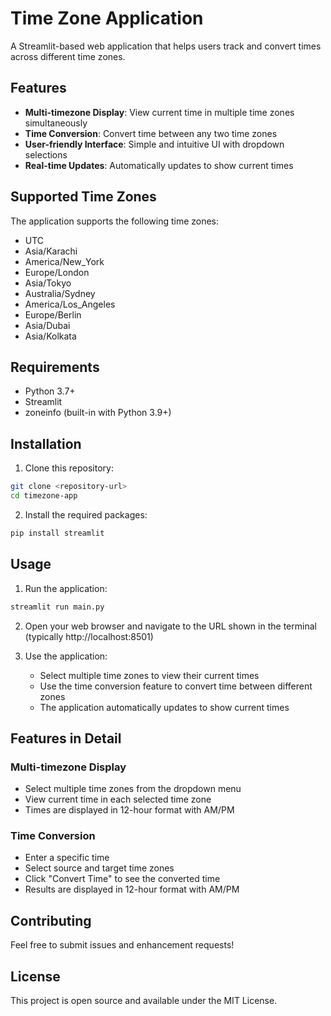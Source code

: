 # Time Zone Application

A Streamlit-based web application that helps users track and convert times across different time zones.

## Features

- **Multi-timezone Display**: View current time in multiple time zones simultaneously
- **Time Conversion**: Convert time between any two time zones
- **User-friendly Interface**: Simple and intuitive UI with dropdown selections
- **Real-time Updates**: Automatically updates to show current times

## Supported Time Zones

The application supports the following time zones:
- UTC
- Asia/Karachi
- America/New_York
- Europe/London
- Asia/Tokyo
- Australia/Sydney
- America/Los_Angeles
- Europe/Berlin
- Asia/Dubai
- Asia/Kolkata

## Requirements

- Python 3.7+
- Streamlit
- zoneinfo (built-in with Python 3.9+)

## Installation

1. Clone this repository:
```bash
git clone <repository-url>
cd timezone-app
```

2. Install the required packages:
```bash
pip install streamlit
```

## Usage

1. Run the application:
```bash
streamlit run main.py
```

2. Open your web browser and navigate to the URL shown in the terminal (typically http://localhost:8501)

3. Use the application:
   - Select multiple time zones to view their current times
   - Use the time conversion feature to convert time between different zones
   - The application automatically updates to show current times

## Features in Detail

### Multi-timezone Display
- Select multiple time zones from the dropdown menu
- View current time in each selected time zone
- Times are displayed in 12-hour format with AM/PM

### Time Conversion
- Enter a specific time
- Select source and target time zones
- Click "Convert Time" to see the converted time
- Results are displayed in 12-hour format with AM/PM

## Contributing

Feel free to submit issues and enhancement requests!

## License

This project is open source and available under the MIT License.
